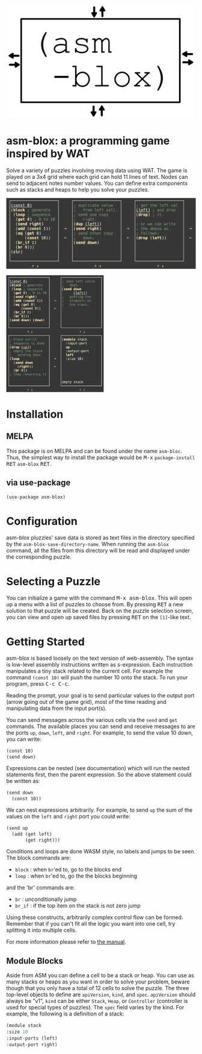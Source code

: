   ![logo](./doc/asm-blox-logo.png)

# asm-blox: a programming game inspired by WAT

  Solve a variety of puzzles involving moving data using WAT.  The
  game is played on a 3x4 grid where each grid can hold 11 lines of
  text.  Nodes can send to adjacent notes number values.  You can
  define extra components such as stacks and heaps to help you solve
  your puzzles.

  ![screenshot](./doc/example-1.gif)

  <img src="./doc/example-2.gif" height="310px" />

# Installation

## MELPA

  This package is on MELPA and can be found under the name `asm-bloc`.
  Thus, the simplest way to install the package would be
  <kbd>M-x</kbd> `package-install` <kbd>RET</kbd> `asm-blox`
  <kbd>RET</kbd>.

## via use-package

  ```emacs-lisp
  (use-package asm-blox)
  ```

# Configuration

  asm-blox pluzzles' save data is stored as text files in the
  directory specified by the `asm-blox-save-directory-name`.  When
  running the `asm-blox` command, all the files from this directory
  will be read and displayed under the corresponding puzzle.

# Selecting a Puzzle

  You can initialize a game with the command <kbd>M-x asm-blox</kbd>.
  This will open up a menu with a list of puzzles to choose from.  By
  pressing <kbd>RET</kbd> a new solution to that puzzle will be
  created.  Back on the puzzle selection screen, you can view and open
  up saved files by pressing <kbd>RET</kbd> on the `[1]`-like text.

# Getting Started

  asm-blox is based loosely on the text version of web-assembly.  The
  syntax is low-level assembly instructions written as s-expression.
  Each instruction manipulates a tiny stack related to the current
  cell.  For example the command `(const 10)` will push the number 10
  onto the stack.  To run your program, press <kbd>C-c C-c</kbd>.

  Reading the prompt, your goal is to send particular values to the
  output port (arrow going out of the game grid), most of the time
  reading and manipulating data from the input port(s).

  You can send messages across the various cells via the `send` and
  `get` commands.  The available places you can send and receive
  messages to are the ports `up`, `down`, `left`, and `right`.  For
  example, to send the value 10 down, you can write:

  ```
  (const 10)
  (send down)
  ```

  Expressions can be nested (see documentation) which will run the
  nested statements first, then the parent expression.  So the above
  statement could be written as:

  ```
  (send down
    (const 10))
  ```

  We can nest expressions arbitrarily.  For example, to send `up` the sum
  of the values on the `left` and `right` port you could write:

  ```
  (send up
    (add (get left)
         (get right)))
  ```

  Conditions and loops are done WASM style, no labels and jumps to be
  seen. The block commands are:

  - `block` : when `br`'ed to, go to the blocks end
  - `loop` : when `br`'ed to, go the the blocks beginning

  and the 'br' commands are:

  - `br` : unconditionally jump
  - `br_if` : if the top item on the stack is not zero jump

  Using these constructs, arbitrarily complex control flow can be
  formed.  Remember that if you can't fit all the logic you want into
  one cell, try splitting it into multiple cells.

  For more information please refer to [the manual](./doc/asm-blox.pdf).

## Module Blocks

  Aside from ASM you can define a cell to be a stack or heap.  You can
  use as many stacks or heaps as you want in order to solve your
  problem, beware though that you only have a total of 12 cells to
  solve the puzzle.  The three top-level objects to define are
  `apiVersion`, `kind`, and `spec`.  `apiVersion` should always be
  "v1", `kind` can be either `Stack`, `Heap`, or `Controller`
  (controller is used for special types of puzzles).  The `spec` field
  varies by the kind.  For example, the following is a definition of a stack:

  ```lisp
(module stack
 :size 10
 :input-ports (left)
 :output-port right)
  ```
